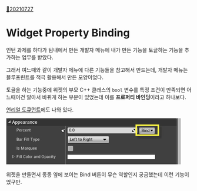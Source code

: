 [:calendar:20210727](/TIL/0727)

# Widget Property Binding

인턴 과제를 하다가 팀내에서 만든 개발자 메뉴에 내가 만든 기능을 토글하는 기능을 추가하는 업무를 받았다.

그래서 여느때와 같이 개발자 메뉴에 다른 기능들을 참고해서 만드는데, 개발자 메뉴는 블루프린트를 적극 활용해서 만든 모양이었다.

토글을 하는 기능중에 위젯의 부모 C++ 클래스의 `bool` 변수를 특정 조건이 만족되면 어느때이건 알아서 바뀌게 하는 부분이 있었는데 이를 **프로퍼티 바인딩**이라고 하나보다.

[언리얼 도큐먼트](https://docs.unrealengine.com/4.26/ko/InteractiveExperiences/UMG/UserGuide/PropertyBinding/)에도 나와 있다. 

![Image of Yaktocat](./img/property_bind.webp)

위젯을 만들면서 종종 옆에 보이는 Bind 버튼이 무슨 역할인지 궁금했는데 이런 기능이었구만.
